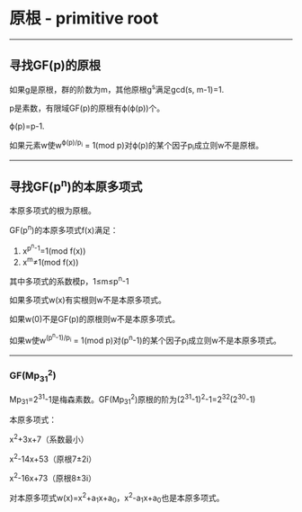 原根 - primitive root
======================

**********************

## 寻找GF(p)的原根

如果g是原根，群的阶数为m，其他原根g<sup>s</sup>满足gcd(s, m-1)=1.

p是素数，有限域GF(p)的原根有ϕ(ϕ(p))个。

ϕ(p)=p-1.

如果元素w使w<sup>ϕ(p)/p<sub>i</sub></sup> = 1(mod p)对ϕ(p)的某个因子p<sub>i</sub>成立则w不是原根。

**********************

## 寻找GF(p<sup>n</sup>)的本原多项式

本原多项式的根为原根。

GF(p<sup>n</sup>)的本原多项式f(x)满足：

1. x<sup>p<sup>n</sup>-1</sup>=1(mod f(x))
2. x<sup>m</sup>≠1(mod f(x))

其中多项式的系数模p，1≤m≤p<sup>n</sup>-1

如果多项式w(x)有实根则w不是本原多项式。

如果w(0)不是GF(p)的原根则w不是本原多项式。

如果w使w<sup>(p<sup>n</sup>-1)/p<sub>i</sub></sup> = 1(mod p)对(p<sup>n</sup>-1)的某个因子p<sub>i</sub>成立则w不是本原多项式。

**********************

### GF(Mp<sub>31</sub><sup>2</sup>)

Mp<sub>31</sub>=2<sup>31</sup>-1是梅森素数。GF(Mp<sub>31</sub><sup>2</sup>)原根的阶为(2<sup>31</sup>-1)<sup>2</sup>-1=2<sup>32</sup>(2<sup>30</sup>-1)

本原多项式：

x<sup>2</sup>+3x+7（系数最小）

x<sup>2</sup>-14x+53（原根7±2i）

x<sup>2</sup>-16x+73（原根8±3i）

对本原多项式w(x)=x<sup>2</sup>+a<sub>1</sub>x+a<sub>0</sub>，x<sup>2</sup>-a<sub>1</sub>x+a<sub>0</sub>也是本原多项式。